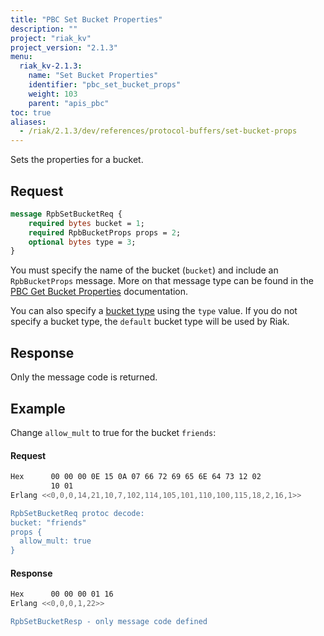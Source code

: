 ```yaml
---
title: "PBC Set Bucket Properties"
description: ""
project: "riak_kv"
project_version: "2.1.3"
menu:
  riak_kv-2.1.3:
    name: "Set Bucket Properties"
    identifier: "pbc_set_bucket_props"
    weight: 103
    parent: "apis_pbc"
toc: true
aliases:
  - /riak/2.1.3/dev/references/protocol-buffers/set-bucket-props
---
```


Sets the properties for a bucket.

## Request

```protobuf
message RpbSetBucketReq {
    required bytes bucket = 1;
    required RpbBucketProps props = 2;
    optional bytes type = 3;
}
```

You must specify the name of the bucket (`bucket`) and include an
`RpbBucketProps` message. More on that message type can be found in the
[PBC Get Bucket Properties](/riak/kv/2.1.3/developing/api/protocol-buffers/get-bucket-props) documentation.

You can also specify a [bucket type](/riak/kv/2.1.3/developing/usage/bucket-types) using the
`type` value. If you do not specify a bucket type, the `default` bucket
type will be used by Riak.

## Response

Only the message code is returned.

## Example

Change `allow_mult` to true for the bucket `friends`:

#### Request

```bash
Hex      00 00 00 0E 15 0A 07 66 72 69 65 6E 64 73 12 02
         10 01
Erlang <<0,0,0,14,21,10,7,102,114,105,101,110,100,115,18,2,16,1>>

RpbSetBucketReq protoc decode:
bucket: "friends"
props {
  allow_mult: true
}

```

#### Response

```bash
Hex      00 00 00 01 16
Erlang <<0,0,0,1,22>>

RpbSetBucketResp - only message code defined
```
